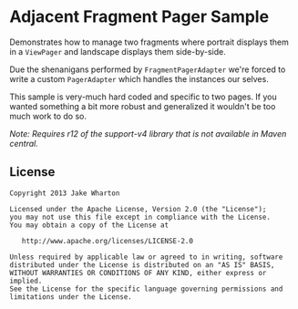 Adjacent Fragment Pager Sample
==============================

Demonstrates how to manage two fragments where portrait displays them in a `ViewPager` and landscape
displays them side-by-side.

Due the shenanigans performed by `FragmentPagerAdapter` we're forced to write a custom
`PagerAdapter` which handles the instances our selves.

This sample is very-much hard coded and specific to two pages. If you wanted something a bit more
robust and generalized it wouldn't be too much work to do so.


*Note: Requires r12 of the support-v4 library that is not available in Maven central.*




License
-------

    Copyright 2013 Jake Wharton

    Licensed under the Apache License, Version 2.0 (the "License");
    you may not use this file except in compliance with the License.
    You may obtain a copy of the License at

       http://www.apache.org/licenses/LICENSE-2.0

    Unless required by applicable law or agreed to in writing, software
    distributed under the License is distributed on an "AS IS" BASIS,
    WITHOUT WARRANTIES OR CONDITIONS OF ANY KIND, either express or implied.
    See the License for the specific language governing permissions and
    limitations under the License.